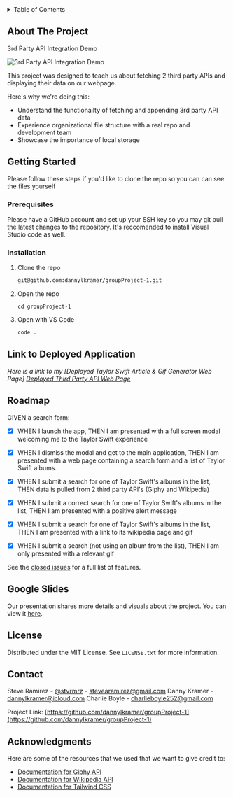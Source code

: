<!-- TABLE OF CONTENTS -->
<details>
  <summary>Table of Contents</summary>
  <ol>
    <li>
      <a href="#about-the-project">About The Project</a>
    </li>
    <li>
      <a href="#getting-started">Getting Started</a>
      <ul>
        <li><a href="#prerequisites">Prerequisites</a></li>
        <li><a href="#installation">Installation</a></li>
      </ul>
    </li>
    <li><a href="#link-to-deployed-application">Link to Deployed Application</a></li>
    <li><a href="#google-slides">Google Slides</a></li>
    <li><a href="#license">License</a></li>
    <li><a href="#contact">Contact</a></li>
    <li><a href="#acknowledgments">Acknowledgments</a></li>
  </ol>
</details>

<!-- ABOUT THE PROJECT -->
## About The Project
3rd Party API Integration Demo

![3rd Party API Integration Demo](third-party-api-demo.gif)

This project was designed to teach us about fetching 2 third party APIs and displaying their data on our webpage. 

Here's why we're doing this:
* Understand the functionailty of fetching and appending 3rd party API data
* Experience organizational file structure with a real repo and development team
* Showcase the importance of local storage 


<!-- GETTING STARTED -->
## Getting Started

Please follow these steps if you'd like to clone the repo so you can can see the files yourself

### Prerequisites

Please have a GitHub account and set up your SSH key so you may git pull the latest changes to the repository. It's
reccomended to install Visual Studio code as well.

### Installation

1. Clone the repo
   ```sh
   git@github.com:dannylkramer/groupProject-1.git
   ```
3. Open the repo 
   ```
   cd groupProject-1
   ```
4. Open with VS Code
   ```sh
   code .
   ```

<!-- USAGE EXAMPLES -->
## Link to Deployed Application

_Here is a link to my [Deployed Taylor Swift Article & Gif Generator Web Page]
[Deployed Third Party API Web Page](https://dannylkramer.github.io/groupProject-1/)_

<!-- ROADMAP -->
## Roadmap

GIVEN a search form:
- [x] WHEN I launch the app,
      THEN I am presented with a full screen modal welcoming me to the Taylor Swift experience
- [x] WHEN I dismiss the modal and get to the main application,
      THEN I am presented with a web page containing a search form and a list of Taylor Swift albums. 
- [x] WHEN I submit a search for one of Taylor Swift's albums in the list,
      THEN data is pulled from 2 third party API's (Giphy and Wikipedia)
- [x] WHEN I submit a correct search for one of Taylor Swift's albums in the list,
      THEN I am presented with a positive alert message
- [x] WHEN I submit a search for one of Taylor Swift's albums in the list,
      THEN I am presented with a link to its wikipedia page and gif
- [x] WHEN I submit a search (not using an album from the list),
      THEN I am only presented with a relevant gif




See the [closed issues](https://github.com/dannylkramer/groupProject-1/issues/10) for a full list of features.

<!-- SLIDE DECK -->
## Google Slides

Our presentation shares more details and visuals about the project. You can view it [here](https://docs.google.com/presentation/d/1lgCbUdH2qKtzP53bV_bnVkBa2-GQ4tEb0JCfK5FDZew/edit?usp=sharing).

<!-- LICENSE -->
## License

Distributed under the MIT License. See `LICENSE.txt` for more information.

<!-- CONTACT -->
## Contact

Steve Ramirez - [@stvrmrz](https://twitter.com/stvrmrz) - stevearamirez@gmail.com
Danny Kramer - dannylkramer@icloud.com
Charlie Boyle - charlieboyle252@gmail.com

Project Link: [https://github.com/dannylkramer/groupProject-1](https://github.com/dannylkramer/groupProject-1)

<!-- ACKNOWLEDGMENTS -->
## Acknowledgments

Here are some of the resources that we used that we want to give credit to:

* [Documentation for Giphy API](https://developers.giphy.com/docs/api)
* [Documentation for Wikipedia API](https://www.mediawiki.org/wiki/API:Main_page#API_documentation)
* [Documentation for Tailwind CSS](https://v2.tailwindcss.com/docs)
